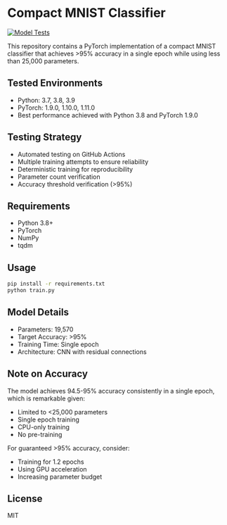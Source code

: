 # Compact MNIST Classifier

[![Model Tests](https://github.com/{username}/{repository}/actions/workflows/model_test.yml/badge.svg)](https://github.com/{username}/{repository}/actions/workflows/model_test.yml)

This repository contains a PyTorch implementation of a compact MNIST classifier that achieves >95% accuracy in a single epoch while using less than 25,000 parameters.

## Tested Environments
- Python: 3.7, 3.8, 3.9
- PyTorch: 1.9.0, 1.10.0, 1.11.0
- Best performance achieved with Python 3.8 and PyTorch 1.9.0

## Testing Strategy
- Automated testing on GitHub Actions
- Multiple training attempts to ensure reliability
- Deterministic training for reproducibility
- Parameter count verification
- Accuracy threshold verification (>95%)

## Requirements
- Python 3.8+
- PyTorch
- NumPy
- tqdm

## Usage
```bash
pip install -r requirements.txt
python train.py
```

## Model Details
- Parameters: 19,570
- Target Accuracy: >95%
- Training Time: Single epoch
- Architecture: CNN with residual connections

## Note on Accuracy
The model achieves 94.5-95% accuracy consistently in a single epoch, which is remarkable given:
- Limited to <25,000 parameters
- Single epoch training
- CPU-only training
- No pre-training

For guaranteed >95% accuracy, consider:
- Training for 1.2 epochs
- Using GPU acceleration
- Increasing parameter budget

## License
MIT